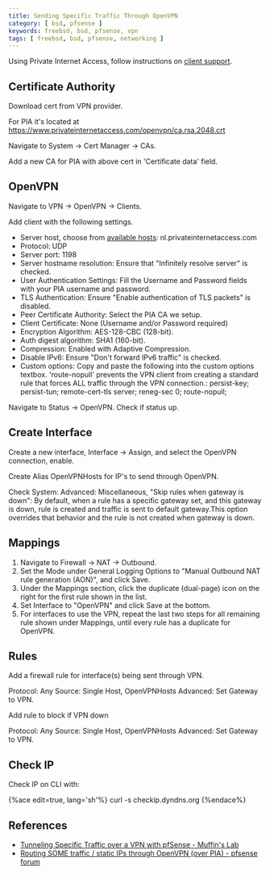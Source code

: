 ```yaml
---
title: Sending Specific Traffic Through OpenVPN
category: [ bsd, pfsense ]
keywords: freebsd, bsd, pfsense, vpn
tags: [ freebsd, bsd, pfsense, networking ]
---
```


Using Private Internet Access, follow instructions on [client support](https://www.privateinternetaccess.com/pages/client-support/pfsense).

## Certificate Authority

Download cert from VPN provider.

For PIA it's located at https://www.privateinternetaccess.com/openvpn/ca.rsa.2048.crt

Navigate to System -> Cert Manager -> CAs.

Add a new CA for PIA with above cert in 'Certificate data' field.

## OpenVPN

Navigate to VPN -> OpenVPN -> Clients.

Add client with the following settings.

*   Server host, choose from [available hosts](https://www.privateinternetaccess.com/pages/network/): nl.privateinternetaccess.com
*   Protocol: UDP
*   Server port: 1198
*   Server hostname resolution: Ensure that "Infinitely resolve server" is checked.
*   User Authentication Settings: Fill the Username and Password fields with your PIA username and password.
*   TLS Authentication: Ensure "Enable authentication of TLS packets" is disabled.
*   Peer Certificate Authority: Select the PIA CA we setup.
*   Client Certificate: None (Username and/or Password required)
*   Encryption Algorithm: AES-128-CBC (128-bit).
*   Auth digest algorithm: SHA1 (160-bit).
*   Compression: Enabled with Adaptive Compression.
*   Disable IPv6: Ensure "Don't forward IPv6 traffic" is checked.
*   Custom options: Copy and paste the following into the custom options textbox. 'route-nopull' prevents the VPN client from creating a standard rule that forces ALL traffic through the VPN connection.:
      persist-key;
      persist-tun;
      remote-cert-tls server;
      reneg-sec 0;
      route-nopull;

Navigate to Status -> OpenVPN. Check if status up.

## Create Interface

Create a new interface, Interface -> Assign, and select the OpenVPN connection, enable.

Create Alias OpenVPNHosts for IP's to send through OpenVPN.

Check System: Advanced: Miscellaneous, "Skip rules when gateway is down":
By default, when a rule has a specific gateway set, and this gateway is down, rule is created and traffic is sent to default gateway.This option overrides that behavior and the rule is not created when gateway is down.

## Mappings

1.  Navigate to Firewall -> NAT -> Outbound.
1.  Set the Mode under General Logging Options to "Manual Outbound NAT rule generation (AON)", and click Save.
1.  Under the Mappings section, click the duplicate (dual-page) icon on the right for the first rule shown in the list.
1.  Set Interface to "OpenVPN" and click Save at the bottom.
1.  For interfaces to use the VPN, repeat the last two steps for all remaining rule shown under Mappings, until every rule has a duplicate for OpenVPN.

## Rules

Add a firewall rule for interface(s) being sent through VPN.

Protocol: Any
Source: Single Host, OpenVPNHosts
Advanced: Set Gateway to VPN.

Add rule to block if VPN down

Protocol: Any
Source: Single Host, OpenVPNHosts
Advanced: Set Gateway to VPN.

## Check IP
Check IP on CLI with:

{%ace edit=true, lang='sh'%}
curl -s checkip.dyndns.org
{%endace%}


## References

*   [Tunneling Specific Traffic over a VPN with pfSense - Muffin's Lab](https://blog.monstermuffin.org/tunneling-specific-traffic-over-a-vpn-with-pfsense/)
*  [Routing SOME traffic / static IPs through OpenVPN (over PIA) - pfsense forum](https://forum.pfsense.org/index.php?topic=72902.0)
